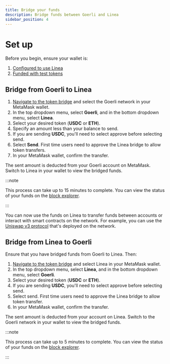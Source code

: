 ```yaml
---
title: Bridge your funds
description: Bridge funds between Goerli and Linea
sidebar_position: 4
---
```


# Set up

Before you begin, ensure your wallet is:

1. [Configured to use Linea](./set-up-your-wallet.md)
1. [Funded with test tokens](./fund.md)

## Bridge from Goerli to Linea

1.  [Navigate to the token bridge](https://goerli.hop.exchange/#/send?token=ETH) and select the Goerli network in your MetaMask wallet.
1.  In the top dropdown menu, select **Goerli**, and in the bottom dropdown menu, select **Linea**.
1.  Select your desired token (**USDC** or **ETH**).
1.  Specify an amount less than your balance to send.
1.  If you are sending **USDC**, you'll need to select approve before selecting send.
1.  Select **Send**. First time users need to approve the Linea bridge to allow token transfers.
1.  In your MetaMask wallet, confirm the transfer.

The sent amount is deducted from your Goerli account on MetaMask. Switch to Linea in your wallet to view the bridged funds.

<!--markdown-link-check-enable -->

:::note

This process can take up to 15 minutes to complete. You can view the status of your funds on the [block explorer](https://explorer.goerli.linea.build/).

:::

You can now use the funds on Linea to transfer funds between accounts or interact with smart contracts on the network. For example, you can use the [Uniswap v3 protocol](use-uniswap.md) that's deployed on the network.

## Bridge from Linea to Goerli

Ensure that you have bridged funds from Goerli to Linea. Then:

1. [Navigate to the token bridge](https://goerli.hop.exchange/#/send?token=ETH) and select Linea in your MetaMask wallet.
1. In the top dropdown menu, select **Linea**, and in the bottom dropdown menu, select **Goerli**.
1. Select your desired token (**USDC** or **ETH**).
1. If you are sending **USDC**, you'll need to select approve before selecting send.
1. Select send. First time users need to approve the Linea bridge to allow token transfer.
1. In your MetaMask wallet, confirm the transfer.

The sent amount is deducted from your account on Linea. Switch to the Goerli network in your wallet to view the bridged funds.

:::note

This process can take up to 5 minutes to complete. You can view the status of your funds on the [block explorer](https://explorer.goerli.linea.build/).

:::

<!--markdown-link-check-enable -->
